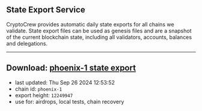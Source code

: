 ## State Export Service
CryptoCrew provides automatic daily state exports for all chains we validate. State export files can be used as genesis files and are a snapshot of the current blockchain state, including all validators, accounts, balances and delegations.

---
**Download: [phoenix-1 state export](https://dl-eu2.ccvalidators.com/SERVICE/terra2/phoenix-1_export_12249947.json)**
---

- last updated: Thu Sep 26 2024 12:53:52
- chain id: `phoenix-1`
- export height: `12249947`
- use for: airdrops, local tests, chain recovery
